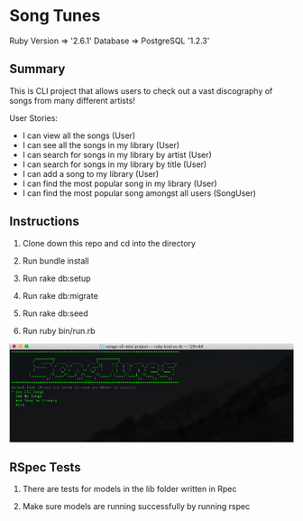 # Song Tunes

Ruby Version => '2.6.1'
Database => PostgreSQL '1.2.3'

## Summary 

This is CLI project that allows users to check out a vast discography of songs from many different artists!

User Stories: 
  - I can view all the songs (User)
  - I can see all the songs in my library (User)
  - I can search for songs in my library by artist (User)
  - I can search for songs in my library by title (User)
  - I can add a song to my library (User)
  - I can find the most popular song in my library (User)
  - I can find the most popular song amongst all users (SongUser)

## Instructions

1. Clone down this repo and cd into the directory

2. Run bundle install

3. Run rake db:setup

4. Run rake db:migrate

5. Run rake db:seed

6. Run ruby bin/run.rb

![Image of Users](public/SongTunes.png)

## RSpec Tests 

1. There are tests for models in the lib folder written in Rpec

2. Make sure models are running successfully by running rspec
